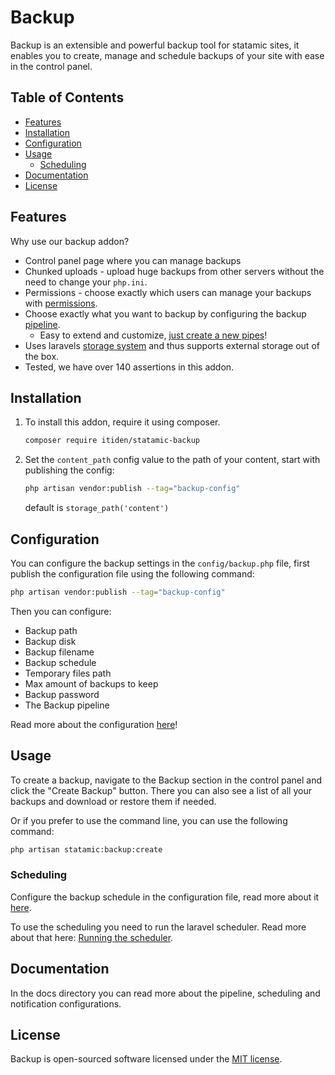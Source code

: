 # Backup

Backup is an extensible and powerful backup tool for statamic sites, it enables you to create, manage and schedule backups of your site with ease in the control panel.

## Table of Contents

- [Features](#features)
- [Installation](#installation)
- [Configuration](#configuration)
- [Usage](#usage)
  - [Scheduling](#scheduling)
- [Documentation](#documentation)
- [License](#license)

## Features

Why use our backup addon?

- Control panel page where you can manage backups
- Chunked uploads - upload huge backups from other servers without the need to change your `php.ini`.
- Permissions - choose exactly which users can manage your backups with [permissions](https://statamic.dev/users#permissions).
- Choose exactly what you want to backup by configuring the backup [pipeline](docs/pipeline.md).
  - Easy to extend and customize, [just create a new pipes](docs/pipeline.md#creating-a-new-backup-pipe)!
- Uses laravels [storage system](https://laravel.com/docs/11.x/filesystem) and thus supports external storage out of the box.
- Tested, we have over 140 assertions in this addon.

## Installation

1. To install this addon, require it using composer.

   ```bash
   composer require itiden/statamic-backup
   ```

2. Set the `content_path` config value to the path of your content, start with publishing the config:
   ```bash
   php artisan vendor:publish --tag="backup-config"
   ```
   default is `storage_path('content')`

## Configuration

You can configure the backup settings in the `config/backup.php` file, first publish the configuration file using the following command:

```bash
php artisan vendor:publish --tag="backup-config"
```

Then you can configure:

- Backup path
- Backup disk
- Backup filename
- Backup schedule
- Temporary files path
- Max amount of backups to keep
- Backup password
- The Backup pipeline

Read more about the configuration [here](docs/configuration.md)!

## Usage

To create a backup, navigate to the Backup section in the control panel and click the "Create Backup" button. There you can also see a list of all your backups and download or restore them if needed.

Or if you prefer to use the command line, you can use the following command:

```bash
php artisan statamic:backup:create
```

### Scheduling

Configure the backup schedule in the configuration file, read more about it [here](docs/scheduling.md).

To use the scheduling you need to run the laravel scheduler. Read more about that here: [Running the scheduler](https://laravel.com/docs/10.x/scheduling#running-the-scheduler).

## Documentation

In the docs directory you can read more about the pipeline, scheduling and notification configurations.

## License

Backup is open-sourced software licensed under the [MIT license](LICENSE.md).
